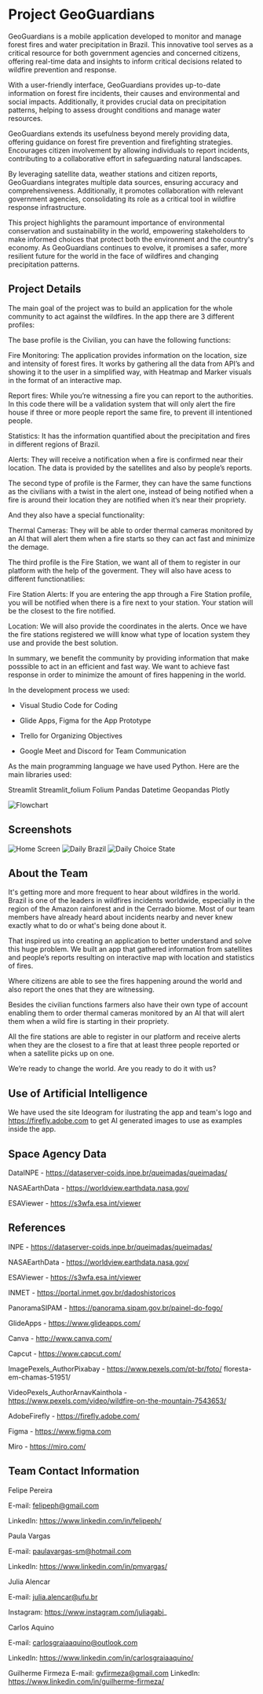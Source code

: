 # Project GeoGuardians



GeoGuardians is a mobile application developed to monitor and manage forest fires and water precipitation in Brazil. This innovative tool serves as a critical resource for both government agencies and concerned citizens, offering real-time data and insights to inform critical decisions related to wildfire prevention and response.


With a user-friendly interface, GeoGuardians provides up-to-date information on forest fire incidents, their causes and environmental and social impacts. Additionally, it provides crucial data on precipitation patterns, helping to assess drought conditions and manage water resources.


GeoGuardians extends its usefulness beyond merely providing data, offering guidance on forest fire prevention and firefighting strategies. Encourages citizen involvement by allowing individuals to report incidents, contributing to a collaborative effort in safeguarding natural landscapes.


By leveraging satellite data, weather stations and citizen reports, GeoGuardians integrates multiple data sources, ensuring accuracy and comprehensiveness. Additionally, it promotes collaboration with relevant government agencies, consolidating its role as a critical tool in wildfire response infrastructure.


This project highlights the paramount importance of environmental conservation and sustainability in the world, empowering stakeholders to make informed choices that protect both the environment and the country's economy. As GeoGuardians continues to evolve, it promises a safer, more resilient future for the world in the face of wildfires and changing precipitation patterns.

## Project Details

The main goal of the project was to build an application for the whole community to act against the wildfires. In the app there are 3 different profiles:

The base profile is the Civilian, you can have the following functions:

Fire Monitoring: The application provides information on the location, size and intensity of forest fires. It works by gathering all the data from API’s and showing it to the user in a simplified way, with Heatmap and Marker visuals in the format of an interactive map.

Report fires: While you’re witnessing a fire you can report to the authorities. In this code there will be a validation system that will only alert the fire house if three or more people report the same fire, to prevent ill intentioned people.

Statistics: It has the information quantified about the precipitation and fires in different regions of Brazil.

Alerts: They will receive a notification when a fire is confirmed near their location. The data is provided by the satellites and also by people’s reports.

The second type of profile is the Farmer, they can have the same functions as the civilians with a twist in the alert one, instead of being notified when a fire is around their location they are notified when it’s near their propriety.

And they also have a special functionality:

Thermal Cameras: They will be able to order thermal cameras monitored by an AI that will alert them when a fire starts so they can act fast and minimize the demage.

The third profile is the Fire Station, we want all of them to register in our platform with the help of the goverment. They will also have acess to different functionatilies:

Fire Station Alerts: If you are entering the app through a Fire Station profile, you will be notified when there is a fire next to your station. Your station will be the closest to the fire notified.

Location: We will also provide the coordinates in the alerts. Once we have the fire stations registered we willl know what type of location system they use and provide the best solution.

In summary, we benefit the community by providing information that make posssible to act in an efficient and fast way. We want to achieve fast response in order to minimize the amount of fires happening in the world.



In the development process we used:

- Visual Studio Code for Coding

- Glide Apps, Figma for the App Prototype

- Trello for Organizing Objectives

- Google Meet and Discord for Team Communication

As the main programming language we have used Python. Here are the main libraries used:

Streamlit
Streamlit_folium
Folium
Pandas
Datetime
Geopandas
Plotly

![Flowchart](https://assets.spaceappschallenge.org/media/images/Flowchart_Nj1qTRv.width-1024.jpg)


## Screenshots
![Home Screen](screens/01-home.png)
![Daily Brazil](screens/02-daily_brazil.png)
![Daily Choice State](screens/02-daily_brazil.png)


## About the Team
It's getting more and more frequent to hear about wildfires in the world. Brazil is one of the leaders in wildfires incidents worldwide, especially in the region of the Amazon rainforest and in the Cerrado biome. Most of our team members have already heard about incidents nearby and never knew exactly what to do or what's being done about it.

That inspired us into creating an application to better understand and solve this huge problem. We built an app that gathered information from satellites and people’s reports resulting on interactive map with location and statistics of fires.

Where citizens are able to see the fires happening around the world and also report the ones that they are witnessing.

Besides the civilian functions farmers also have their own type of account enabling them to order thermal cameras monitored by an AI that will alert them when a wild fire is starting in their propriety.

All the fire stations are able to register in our platform and receive alerts when they are the closest to a fire that at least three people reported or when a satellite picks up on one.

We’re ready to change the world. Are you ready to do it with us?

## Use of Artificial Intelligence
We have used the site Ideogram for ilustrating the app and team's logo and https://firefly.adobe.com to get AI generated images to use as examples inside the app.


## Space Agency Data
DataINPE - https://dataserver-coids.inpe.br/queimadas/queimadas/

NASAEarthData - https://worldview.earthdata.nasa.gov/

ESAViewer - https://s3wfa.esa.int/viewer

## References

INPE - https://dataserver-coids.inpe.br/queimadas/queimadas/

NASAEarthData - https://worldview.earthdata.nasa.gov/

ESAViewer - https://s3wfa.esa.int/viewer

INMET - https://portal.inmet.gov.br/dadoshistoricos

PanoramaSIPAM - https://panorama.sipam.gov.br/painel-do-fogo/

GlideApps - https://www.glideapps.com/

Canva - http://www.canva.com/

Capcut - https://www.capcut.com/

ImagePexels_AuthorPixabay - https://www.pexels.com/pt-br/foto/
floresta-em-chamas-51951/

VideoPexels_AuthorArnavKainthola - https://www.pexels.com/video/wildfire-on-the-mountain-7543653/

AdobeFirefly - https://firefly.adobe.com/

Figma - https://www.figma.com

Miro - https://miro.com/

## Team Contact Information
Felipe Pereira

E-mail: felipeph@gmail.com

LinkedIn: https://www.linkedin.com/in/felipeph/

Paula Vargas

E-mail: paulavargas-sm@hotmail.com

LinkedIn: https://www.linkedin.com/in/pmvargas/

Julia Alencar

E-mail: julia.alencar@ufu.br

Instagram: https://www.instagram.com/juliagabi_

Carlos Aquino

E-mail: carlosgraiaaquino@outlook.com

LinkedIn: https://www.linkedin.com/in/carlosgraiaaquino/

Guilherme Firmeza
E-mail: gvfirmeza@gmail.com
LinkedIn: https://www.linkedin.com/in/guilherme-firmeza/